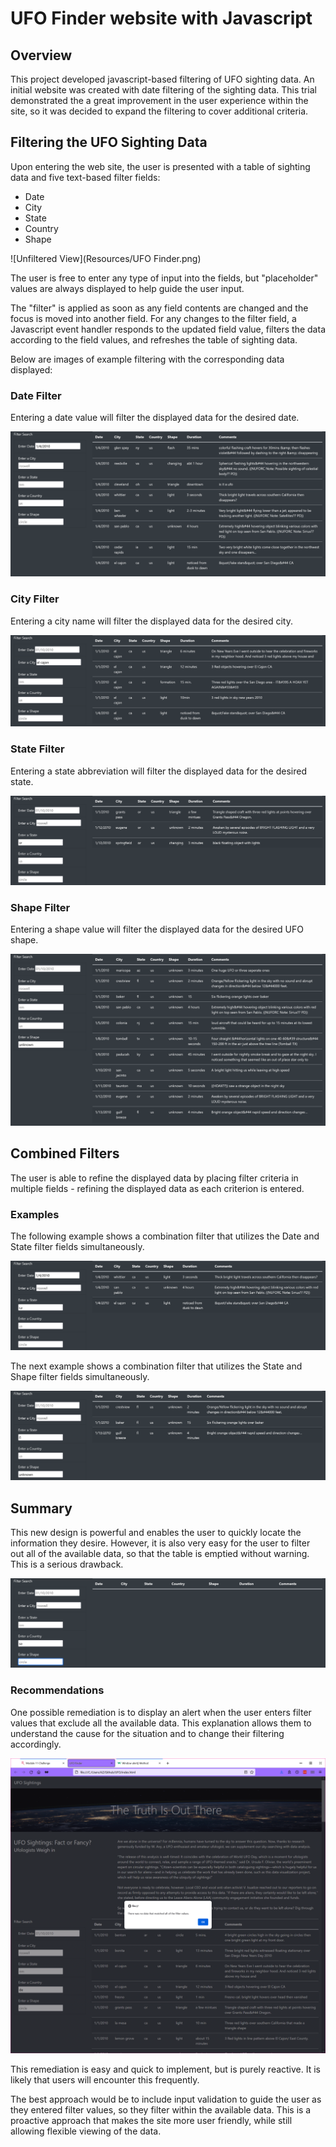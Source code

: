 # UFO Finder website with Javascript

## Overview
This project developed javascript-based filtering of UFO sighting data.  An initial website was created with date filtering of the sighting data.  This trial demonstrated the a great improvement in the user experience within the site, so it was decided to expand the filtering to cover additional criteria.

## Filtering the UFO Sighting Data
Upon entering the web site, the user is presented with a table of sighting data and five text-based filter fields:
* Date
* City
* State
* Country
* Shape

![Unfiltered View](Resources/UFO Finder.png)

The user is free to enter any type of input into the fields, but "placeholder" values are always displayed to help guide the user input. 

 The "filter" is applied as soon as any field contents are changed and the focus is moved into another field. For any changes to the filter field, a Javascript event handler responds to the updated field value, filters the data according to the field values, and refreshes the table of sighting data. 

Below are images of example filtering with the corresponding data displayed:

### Date Filter
Entering a date value will filter the displayed data for the desired date.

![Date Filter](Resources/dateFilter.png)

### City Filter
Entering a city name will filter the displayed data for the desired city.

![City Filter](Resources/cityFilter.png)

### State Filter
Entering a state abbreviation will filter the displayed data for the desired state.

![State Filter](Resources/stateFilter.png)

### Shape Filter
Entering a shape value will filter the displayed data for the desired UFO shape.

![Shape Filter](Resources/shapeFilter.png)

## Combined Filters
The user is able to refine the displayed data by placing filter criteria in multiple fields - refining the displayed data as each criterion is entered.

### Examples
The following example shows a combination filter that utilizes the Date and State filter fields simultaneously.

![Date and State Filters](Resources/date_%26_state_filters.png)

The next example shows a combination filter that utilizes the State and Shape filter fields simultaneously.

![State and Shape Filters](Resources/state_%26_shape_filters.png)

## Summary
This new design is powerful and enables the user to quickly locate the information they desire.  However, it is also very easy for the user to filter out all of the available data, so that the table is emptied without warning.  This is a serious drawback.

![No Data](Resources/no_data.png)

### Recommendations
One possible remediation is to display an alert when the user enters filter values that exclude all the available data.  This explanation allows them to understand the cause for the situation and to change their filtering accordingly.

![No Data with Alert](Resources/no_data_alert.png)

This remediation is easy and quick to implement, but is purely reactive.  It is likely that users will encounter this frequently.

The best approach would be to include input validation to guide the user as they entered filter values, so they filter within the available data.  This is a proactive approach that makes the site more user friendly, while still allowing flexible viewing of the data.
